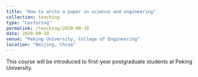 ```yaml
---
title: "How to write a paper in science and engineering"
collection: teaching
type: "Lecturing"
permalink: /teaching/2020-09-10
date: 2020-09-10
venue: "Peking University, College of Engineering"
location: "Beijing, China"
---
```


This course will be introduced to first-year postgraduate students at Peking University.

